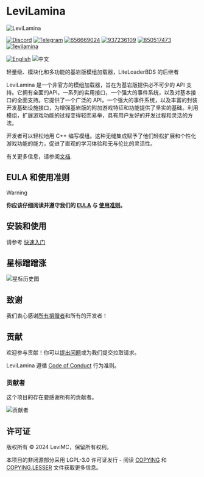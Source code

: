 # LeviLamina

![LeviLamina](https://socialify.git.ci/LiteLDev/LeviLamina/image?description=1&font=Raleway&forks=1&issues=1&logo=https%3A%2F%2Fgithub.com%2FLiteLDev%2FLeviLamina%2Fraw%2Frefs%2Fheads%2Fmain%2Fdocs%2Fmain%2Fcontents%2Flogo.svg&name=1&owner=1&pattern=Circuit+Board&pulls=1&stargazers=1&theme=Auto)

[![Discord](https://img.shields.io/discord/849252980430864384?style=for-the-badge&logo=discord)](https://discord.gg/v5R5P4vRZk)
[![Telegram](https://img.shields.io/badge/Telegram-blue?style=for-the-badge&logo=telegram)](https://t.me/LiteLoader)
[![656669024](https://img.shields.io/badge/656669024-red?style=for-the-badge&logo=qq)](http://qm.qq.com/cgi-bin/qm/qr?_wv=1027&k=ndxRXO1HARA8ing7OunMClOz3cQTogL0&authKey=D7QTcqnzhBzuh3zc%2F70FjgklsVvkCImTjSRqHMwYGCLwIFpxzp%2FflC97Y7AUG%2Fpy&noverify=0&group_code=656669024)
[![937236109](https://img.shields.io/badge/937236109-red?style=for-the-badge&logo=qq)](http://qm.qq.com/cgi-bin/qm/qr?_wv=1027&k=1u0nmmUIZOB716neFTlbyj_2aOQn_TV-&authKey=1lBqM20oOfdKjDnxkq09DjR729fqFfWVnaLQ7VjrDB%2FAg6qwvw6QCwdwYoRUrewU&noverify=0&group_code=937236109)
[![850517473](https://img.shields.io/badge/850517473-red?style=for-the-badge&logo=qq)](http://qm.qq.com/cgi-bin/qm/qr?_wv=1027&k=3Fxt0gwMYkoLPani_vQ9tsNfYrnVy4hK&authKey=2A%2BNk3jmRaK%2FO1FBQSjTIbStAU1kbZWkjEkyh2RTVA015eTg6c4CvVhfByc1BtGZ&noverify=0&group_code=850517473)
[![1evilamina](https://img.shields.io/badge/1evilamina-red?style=for-the-badge&logo=qq)](https://pd.qq.com/s/a13gu04rv)  

[![English](https://img.shields.io/badge/English-informational?style=for-the-badge)](README.md)
![中文](https://img.shields.io/badge/简体中文-inactive?style=for-the-badge)

轻量级、模块化和多功能的基岩版模组加载器，LiteLoaderBDS 的后继者

LeviLamina 是一个非官方的模组加载器，旨在为基岩版提供必不可少的 API 支持。它拥有全面的API，一系列的实用接口，一个强大的事件系统，以及对基本接口的全面支持。它提供了一个广泛的 API，一个强大的事件系统，以及丰富的封装开发基础设施接口，为增强基岩版的附加游戏特征和功能提供了坚实的基础。利用模组，扩展游戏功能的过程变得轻而易举，具有用户友好的开发过程和灵活的方法。

开发者可以轻松地用 C++ 编写模组。这种无缝集成赋予了他们轻松扩展和个性化游戏功能的能力，促进了直观的学习体验和无与伦比的灵活性。

有关更多信息，请参阅[文档](https://lamina.levimc.org/zh/).

## EULA 和使用准则

> [!WARNING]
> **你应该仔细阅读并遵守我们的 [EULA](EULA.zh.md) 与 [使用准则](docs/main/contents/common_guides/usage_guidelines.zh.md)。**

## 安装和使用

请参考 [快速入门](https://lamina.levimc.org/zh/quickstart/)

## 星标蹭蹭涨

![星标历史图](https://api.star-history.com/svg?repos=LiteLDev/LeviLamina&type=Date)

## 致谢

我们衷心感谢[所有捐赠者](https://5g8svn.sharepoint.com/:x:/s/LiteLDev/EXx2ndbuC-9Bj5SR-FlJ-HUBZWy0wODjQCDb8OkzuKTFJg?e=QBF6nQ)和所有的开发者！

## 贡献

欢迎参与贡献！你可以[提出问题](https://github.com/LiteLDev/LeviLamina/issues/new/choose)或为我们提交拉取请求。

LeviLamina 遵循 [Code of Conduct](https://www.contributor-covenant.org/version/2/1/code_of_conduct/) 行为准则。

### 贡献者

这个项目的存在要感谢所有的贡献者。

![贡献者](https://contrib.rocks/image?repo=LiteLDev/LeviLamina)

## 许可证

版权所有 © 2024 LeviMC，保留所有权利。

本项目的非闭源部分采用 LGPL-3.0 许可证发行 - 阅读 [COPYING](COPYING) 和 [COPYING.LESSER](COPYING.LESSER) 文件获取更多信息。
